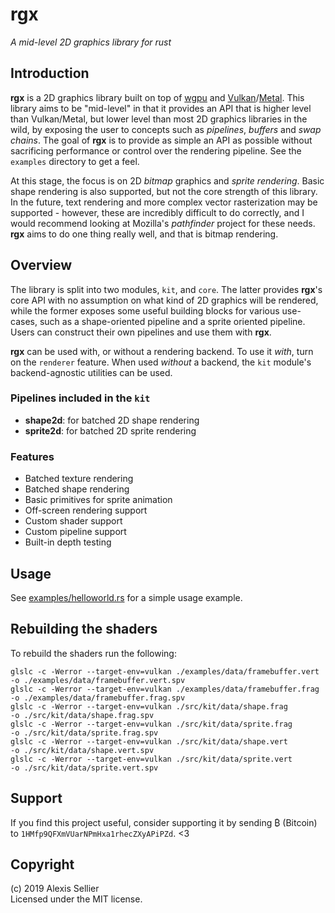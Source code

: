 rgx
===

*A mid-level 2D graphics library for rust*

Introduction
------------
**rgx** is a 2D graphics library built on top of [wgpu] and [Vulkan]/[Metal]. This
library aims to be "mid-level" in that it provides an API that is higher level
than Vulkan/Metal, but lower level than most 2D graphics libraries in the wild, by
exposing the user to concepts such as *pipelines*, *buffers* and *swap chains*.
The goal of **rgx** is to provide as simple an API as possible without
sacrificing performance or control over the rendering pipeline.  See the
`examples` directory to get a feel.

At this stage, the focus is on 2D *bitmap* graphics and *sprite rendering*. Basic
shape rendering is also supported, but not the core strength of this library.
In the future, text rendering and more complex vector rasterization may be
supported - however, these are incredibly difficult to do correctly, and I would
recommend looking at Mozilla's *pathfinder* project for these needs. **rgx**
aims to do one thing really well, and that is bitmap rendering.

[wgpu]: https://crates.io/crates/wgpu
[WebGPU]: https://www.w3.org/community/gpu/
[Vulkan]: https://www.khronos.org/vulkan/
[Metal]: https://developer.apple.com/metal/

Overview
--------
The library is split into two modules, `kit`, and `core`. The latter provides
**rgx**'s core API with no assumption on what kind of 2D graphics will be
rendered, while the former exposes some useful building blocks for various use-cases,
such as a shape-oriented pipeline and a sprite oriented pipeline. Users can construct
their own pipelines and use them with **rgx**.

**rgx** can be used with, or without a rendering backend. To use it *with*,
turn on the `renderer` feature. When used *without* a backend, the `kit`
module's backend-agnostic utilities can be used.

### Pipelines included in the `kit`

* **shape2d**: for batched 2D shape rendering
* **sprite2d**: for batched 2D sprite rendering

### Features

* Batched texture rendering
* Batched shape rendering
* Basic primitives for sprite animation
* Off-screen rendering support
* Custom shader support
* Custom pipeline support
* Built-in depth testing

Usage
-----
See [examples/helloworld.rs](examples/helloworld.rs) for a simple usage example.


Rebuilding the shaders
----------------------
To rebuild the shaders run the following:

    glslc -c -Werror --target-env=vulkan ./examples/data/framebuffer.vert -o ./examples/data/framebuffer.vert.spv
    glslc -c -Werror --target-env=vulkan ./examples/data/framebuffer.frag -o ./examples/data/framebuffer.frag.spv
    glslc -c -Werror --target-env=vulkan ./src/kit/data/shape.frag        -o ./src/kit/data/shape.frag.spv
    glslc -c -Werror --target-env=vulkan ./src/kit/data/sprite.frag       -o ./src/kit/data/sprite.frag.spv
    glslc -c -Werror --target-env=vulkan ./src/kit/data/shape.vert        -o ./src/kit/data/shape.vert.spv
    glslc -c -Werror --target-env=vulkan ./src/kit/data/sprite.vert       -o ./src/kit/data/sprite.vert.spv

Support
-------
If you find this project useful, consider supporting it by sending ₿ (Bitcoin) to
`1HMfp9QFXmVUarNPmHxa1rhecZXyAPiPZd`. <3

Copyright
---------
(c) 2019 Alexis Sellier\
Licensed under the MIT license.
